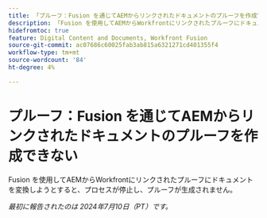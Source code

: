 ```yaml
---
title: 「プルーフ：Fusion を通じてAEMからリンクされたドキュメントのプルーフを作成できない」
description: 「Fusion を使用してAEMからWorkfrontにリンクされたプルーフにドキュメントを変換しようとすると、プロセスが停止し、プルーフが生成されません。」
hidefromtoc: true
feature: Digital Content and Documents, Workfront Fusion
source-git-commit: ac07686c60025fab3ab815a6321271cd401355f4
workflow-type: tm+mt
source-wordcount: '84'
ht-degree: 4%

---
```



# プルーフ：Fusion を通じてAEMからリンクされたドキュメントのプルーフを作成できない

Fusion を使用してAEMからWorkfrontにリンクされたプルーフにドキュメントを変換しようとすると、プロセスが停止し、プルーフが生成されません。

_最初に報告されたのは 2024年7月10日（PT）です。_
